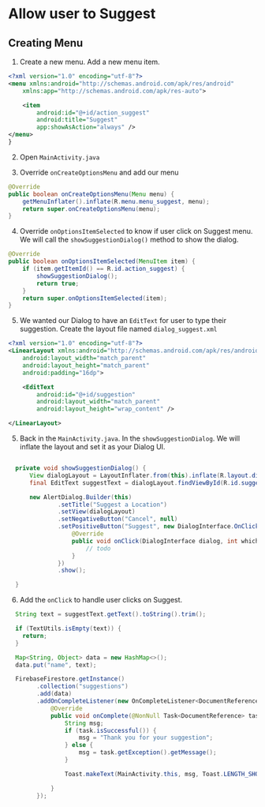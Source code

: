 # Allow user to Suggest

## Creating Menu
1. Create a new menu. Add a new menu item.
  ```xml
  <?xml version="1.0" encoding="utf-8"?>
  <menu xmlns:android="http://schemas.android.com/apk/res/android"
      xmlns:app="http://schemas.android.com/apk/res-auto">

      <item
          android:id="@+id/action_suggest"
          android:title="Suggest"
          app:showAsAction="always" />
  </menu>
  }
  ```

2. Open `MainActivity.java`

3. Override `onCreateOptionsMenu` and add our menu
```java
@Override
public boolean onCreateOptionsMenu(Menu menu) {
    getMenuInflater().inflate(R.menu.menu_suggest, menu);
    return super.onCreateOptionsMenu(menu);
}
```

4. Override `onOptionsItemSelected` to know if user click on Suggest menu. We will call the `showSuggestionDialog()` method to show the dialog.
```java
@Override
public boolean onOptionsItemSelected(MenuItem item) {
    if (item.getItemId() == R.id.action_suggest) {
        showSuggestionDialog();
        return true;
    }
    return super.onOptionsItemSelected(item);
}
```

5. We wanted our Dialog to have an `EditText` for user to type their suggestion. Create the layout file named `dialog_suggest.xml`

```xml
<?xml version="1.0" encoding="utf-8"?>
<LinearLayout xmlns:android="http://schemas.android.com/apk/res/android"
    android:layout_width="match_parent"
    android:layout_height="match_parent"
    android:padding="16dp">

    <EditText
        android:id="@+id/suggestion"
        android:layout_width="match_parent"
        android:layout_height="wrap_content" />

</LinearLayout>

```

5. Back in the `MainActivity.java`. In the `showSuggestionDialog`. We will inflate the layout and set it as your Dialog UI.
```java

  private void showSuggestionDialog() {
      View dialogLayout = LayoutInflater.from(this).inflate(R.layout.dialog_suggest, null);
      final EditText suggestText = dialogLayout.findViewById(R.id.suggestion);

      new AlertDialog.Builder(this)
              .setTitle("Suggest a Location")
              .setView(dialogLayout)
              .setNegativeButton("Cancel", null)
              .setPositiveButton("Suggest", new DialogInterface.OnClickListener() {
                  @Override
                  public void onClick(DialogInterface dialog, int which) {
                      // todo
                  }
              })
              .show();

  }
```

6. Add the `onClick` to handle user clicks on Suggest.
```java
  String text = suggestText.getText().toString().trim();

  if (TextUtils.isEmpty(text)) {
    return;
  }

  Map<String, Object> data = new HashMap<>();
  data.put("name", text);

  FirebaseFirestore.getInstance()
        .collection("suggestions")
        .add(data)
        .addOnCompleteListener(new OnCompleteListener<DocumentReference>() {
            @Override
            public void onComplete(@NonNull Task<DocumentReference> task) {
                String msg;
                if (task.isSuccessful()) {
                    msg = "Thank you for your suggestion";
                } else {
                    msg = task.getException().getMessage();
                }

                Toast.makeText(MainActivity.this, msg, Toast.LENGTH_SHORT).show();

            }
        });

```

